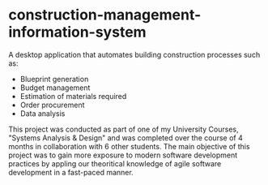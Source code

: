 # construction-management-information-system
A desktop application that automates building construction processes such as:
- Blueprint generation
- Budget management
- Estimation of materials required
- Order procurement
- Data analysis

This project was conducted as part of one of my University Courses, "Systems Analysis & Design" and was completed over the course of 4 months in collaboration with 6 other students. The main objective of this project was to gain more exposure to modern software development practices by appling our theoritical knowledge of agile software development in a fast-paced manner.
